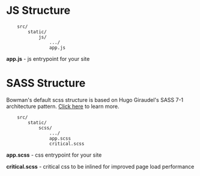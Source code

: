 # JS Structure

        src/
            static/
                js/
                    .../
                    app.js

**app.js** - js entrypoint for your site

# SASS Structure

Bowman's default scss structure is based on Hugo Giraudel's SASS 7-1 architecture pattern. [Click here](https://sass-guidelin.es/#architecture) to learn more.

        src/
            static/
                scss/
                    .../
                    app.scss
                    critical.scss

**app.scss** - css entrypoint for your site

**critical.scss** - critical css to be inlined for improved page load performance
